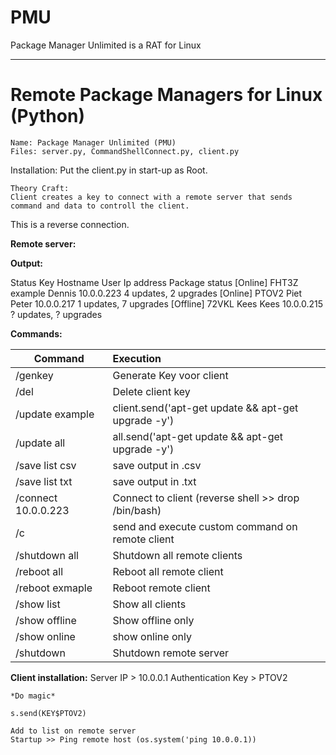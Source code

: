 # PMU
Package Manager Unlimited is a RAT for Linux

---

# Remote Package Managers for Linux (Python)

	Name: Package Manager Unlimited (PMU)
	Files: server.py, CommandShellConnect.py, client.py
  
  Installation: Put the client.py in start-up as Root.
  
	Theory Craft:
	Client creates a key to connect with a remote server that sends command and data to controll the client.
  This is a reverse connection.
	
**Remote server:**

**Output:**

Status		Key		Hostname	User		Ip address	Package status
[Online] 	FHT3Z		example		Dennis		10.0.0.223	4 updates, 2 upgrades
[Online] 	PTOV2		Piet		Peter		10.0.0.217	1 updates, 7 upgrades
[Offline]	72VKL		Kees		Kees		10.0.0.215	? updates, ? upgrades
	
**Commands:**

| Command        | Execution     |
| ------------- |:-------------|
| /genkey      | Generate Key voor client |
| /del <key>      | Delete client key|
| /update example  | client.send('apt-get update && apt-get upgrade -y')|
| /update all  | all.send('apt-get update && apt-get upgrade -y')|
| /save list csv  | save output in .csv|
| /save list txt  | save output in .txt|
| /connect 10.0.0.223  | Connect to client (reverse shell >> drop /bin/bash)|
| /c <command>  | send and execute custom command on remote client|
| /shutdown all  | Shutdown all remote clients|
| /reboot all | Reboot all remote client|
| /reboot exmaple  | Reboot remote client|
| /show list  | Show all clients|
| /show offline | Show offline only|
| /show online  | show online only|
| /shutdown  | Shutdown remote server|


**Client installation:**
	Server IP \> 10.0.0.1
	Authentication Key \> PTOV2
	
	*Do magic*

	s.send(KEY$PTOV2)
	
	Add to list on remote server
	Startup >> Ping remote host (os.system('ping 10.0.0.1))
	
